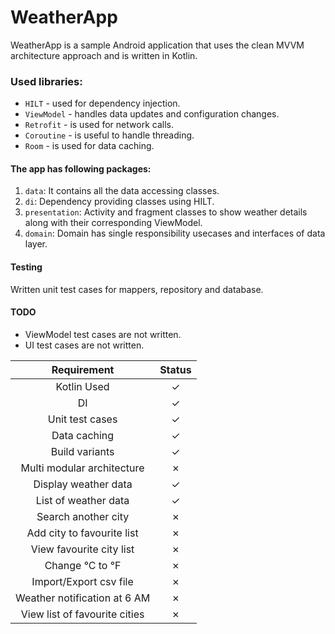 # WeatherApp

WeatherApp is a sample Android application that uses the clean MVVM architecture approach and is written in Kotlin.

### Used libraries: ###
- `HILT` - used for dependency injection.
- `ViewModel` - handles data updates and configuration changes.
- `Retrofit` - is used for network calls.
- `Coroutine` - is useful to handle threading.
- `Room` - is used for data caching.

#### The app has following packages:
1. `data`: It contains all the data accessing classes.
2. `di`: Dependency providing classes using HILT.
3. `presentation`: Activity and fragment classes to show weather details along with their corresponding ViewModel.
4. `domain`: Domain has single responsibility usecases and interfaces of data layer.

#### Testing
Written unit test cases for mappers, repository and database.

#### TODO
- ViewModel test cases are not written.
- UI test cases are not written.

| Requirement                  | Status |   
| :--------------------------: | :----: | 
| Kotlin Used                  | &check;|
| DI                           | &check;|
| Unit test cases              | &check;|
| Data caching                 | &check;|
| Build variants               | &check;|
| Multi modular architecture   | &cross;| 
| Display weather data         | &check;|
| List of weather data         | &check;|
| Search another city          | &cross;|  
| Add city to favourite list   | &cross;|
| View favourite city list     | &cross;|
| Change °C to °F              | &cross;|
| Import/Export csv file       | &cross;|
| Weather notification at 6 AM | &cross;|
| View list of favourite cities| &cross;|
